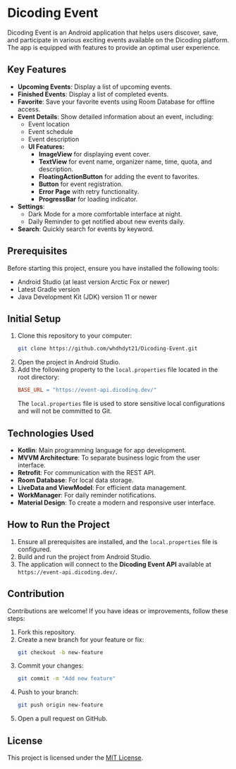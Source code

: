 # Dicoding Event

Dicoding Event is an Android application that helps users discover, save, and participate in various exciting events available on the Dicoding platform. The app is equipped with features to provide an optimal user experience.

## Key Features
- **Upcoming Events**: Display a list of upcoming events.
- **Finished Events**: Display a list of completed events.
- **Favorite**: Save your favorite events using Room Database for offline access.
- **Event Details**: Show detailed information about an event, including:
  - Event location
  - Event schedule
  - Event description
  - **UI Features:**
    - **ImageView** for displaying event cover.
    - **TextView** for event name, organizer name, time, quota, and description.
    - **FloatingActionButton** for adding the event to favorites.
    - **Button** for event registration.
    - **Error Page** with retry functionality.
    - **ProgressBar** for loading indicator.
- **Settings**:
  - Dark Mode for a more comfortable interface at night.
  - Daily Reminder to get notified about new events daily.
- **Search**: Quickly search for events by keyword.

## Prerequisites
Before starting this project, ensure you have installed the following tools:
- Android Studio (at least version Arctic Fox or newer)
- Latest Gradle version
- Java Development Kit (JDK) version 11 or newer

## Initial Setup
1. Clone this repository to your computer:
   ```bash
   git clone https://github.com/whdhdyt21/Dicoding-Event.git
2. Open the project in Android Studio.
3. Add the following property to the `local.properties` file located in the root directory:
   ```makefile
   BASE_URL = "https://event-api.dicoding.dev/"
   ```
   The `local.properties` file is used to store sensitive local configurations and will not be committed to Git.

## Technologies Used
- **Kotlin**: Main programming language for app development.
- **MVVM Architecture**: To separate business logic from the user interface.
- **Retrofit**: For communication with the REST API.
- **Room Database**: For local data storage.
- **LiveData and ViewModel**: For efficient data management.
- **WorkManager**: For daily reminder notifications.
- **Material Design**: To create a modern and responsive user interface.

## How to Run the Project
1. Ensure all prerequisites are installed, and the `local.properties` file is configured.
2. Build and run the project from Android Studio.
3. The application will connect to the **Dicoding Event API** available at `https://event-api.dicoding.dev/`.

## Contribution
Contributions are welcome! If you have ideas or improvements, follow these steps:
1. Fork this repository.
2. Create a new branch for your feature or fix:
   ```bash
   git checkout -b new-feature
   ```
3. Commit your changes:
   ```bash
   git commit -m "Add new feature"
   ```
4. Push to your branch:
   ```bash
   git push origin new-feature
   ```
5. Open a pull request on GitHub.

## License
This project is licensed under the [MIT License](LICENSE).
```
